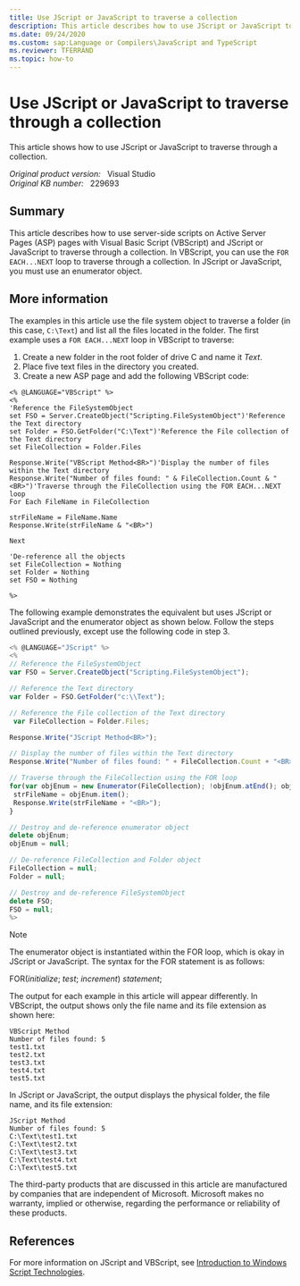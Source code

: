```yaml
---
title: Use JScript or JavaScript to traverse a collection
description: This article describes how to use JScript or JavaScript to traverse through a collection.
ms.date: 09/24/2020
ms.custom: sap:Language or Compilers\JavaScript and TypeScript
ms.reviewer: TFERRAND
ms.topic: how-to
---
```

# Use JScript or JavaScript to traverse through a collection

This article shows how to use JScript or JavaScript to traverse through a collection.

_Original product version:_ &nbsp; Visual Studio  
_Original KB number:_ &nbsp; 229693

## Summary

This article describes how to use server-side scripts on Active Server Pages (ASP) pages with Visual Basic Script (VBScript) and JScript or JavaScript to traverse through a collection. In VBScript, you can use the `FOR EACH...NEXT` loop to traverse through a collection. In JScript or JavaScript, you must use an enumerator object.

## More information

The examples in this article use the file system object to traverse a folder (in this case, `C:\Text`) and list all the files located in the folder. The first example uses a `FOR EACH...NEXT` loop in VBScript to traverse:

1. Create a new folder in the root folder of drive C and name it *Text*.
2. Place five text files in the directory you created.
3. Create a new ASP page and add the following VBScript code:

```vbscript
<% @LANGUAGE="VBScript" %>
<%
'Reference the FileSystemObject
set FSO = Server.CreateObject("Scripting.FileSystemObject")'Reference the Text directory
set Folder = FSO.GetFolder("C:\Text")'Reference the File collection of the Text directory
set FileCollection = Folder.Files

Response.Write("VBScript Method<BR>")'Display the number of files within the Text directory
Response.Write("Number of files found: " & FileCollection.Count & "<BR>")'Traverse through the FileCollection using the FOR EACH...NEXT loop
For Each FileName in FileCollection

strFileName = FileName.Name
Response.Write(strFileName & "<BR>")

Next

'De-reference all the objects
set FileCollection = Nothing
set Folder = Nothing
set FSO = Nothing

%>
```

The following example demonstrates the equivalent but uses JScript or JavaScript and the enumerator object as shown below. Follow the steps outlined previously, except use the following code in step 3.

```javascript
<% @LANGUAGE="JScript" %>
<%
// Reference the FileSystemObject
var FSO = Server.CreateObject("Scripting.FileSystemObject");

// Reference the Text directory
var Folder = FSO.GetFolder("c:\\Text");

// Reference the File collection of the Text directory
 var FileCollection = Folder.Files;

Response.Write("JScript Method<BR>");

// Display the number of files within the Text directory
Response.Write("Number of files found: " + FileCollection.Count + "<BR>");

// Traverse through the FileCollection using the FOR loop
for(var objEnum = new Enumerator(FileCollection); !objEnum.atEnd(); objEnum.moveNext()) {
 strFileName = objEnum.item();
 Response.Write(strFileName + "<BR>");
}

// Destroy and de-reference enumerator object
delete objEnum;
objEnum = null;

// De-reference FileCollection and Folder object
FileCollection = null;
Folder = null;

// Destroy and de-reference FileSystemObject
delete FSO;
FSO = null;
%>
```

> [!NOTE]
> The enumerator object is instantiated within the FOR loop, which is okay in JScript or JavaScript. The syntax for the FOR statement is as follows:
>
>FOR(*initialize*; *test*; *increment*)
> *statement*;

The output for each example in this article will appear differently. In VBScript, the output shows only the file name and its file extension as shown here:

```console
VBScript Method
Number of files found: 5
test1.txt
test2.txt
test3.txt
test4.txt
test5.txt
```

In JScript or JavaScript, the output displays the physical folder, the file name, and its file extension:

```console
JScript Method
Number of files found: 5
C:\Text\test1.txt
C:\Text\test2.txt
C:\Text\test3.txt
C:\Text\test4.txt
C:\Text\test5.txt
```

The third-party products that are discussed in this article are manufactured by companies that are independent of Microsoft. Microsoft makes no warranty, implied or otherwise, regarding the performance or reliability of these products.  

## References

For more information on JScript and VBScript, see [Introduction to Windows Script Technologies](/previous-versions/tn-archive/ee176792(v=technet.10)).
